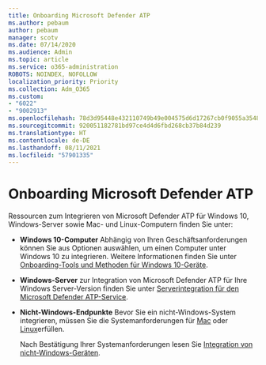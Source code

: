 ```yaml
---
title: Onboarding Microsoft Defender ATP
ms.author: pebaum
author: pebaum
manager: scotv
ms.date: 07/14/2020
ms.audience: Admin
ms.topic: article
ms.service: o365-administration
ROBOTS: NOINDEX, NOFOLLOW
localization_priority: Priority
ms.collection: Adm_O365
ms.custom:
- "6022"
- "9002913"
ms.openlocfilehash: 78d3d95448e432110749b49e004575d6d17267cb0f9055a35480d227ff5c5a49
ms.sourcegitcommit: 920051182781bd97ce4d4d6fbd268cb37b84d239
ms.translationtype: HT
ms.contentlocale: de-DE
ms.lasthandoff: 08/11/2021
ms.locfileid: "57901335"
---
```

# <a name="onboarding-microsoft-defender-atp"></a>Onboarding Microsoft Defender ATP

Ressourcen zum Integrieren von Microsoft Defender ATP für Windows 10, Windows-Server sowie Mac- und Linux-Computern finden Sie unter: 

- **Windows 10-Computer** Abhängig von Ihren Geschäftsanforderungen können Sie aus Optionen auswählen, um einen Computer unter Windows 10 zu integrieren. Weitere Informationen finden Sie unter [Onboarding-Tools und Methoden für Windows 10-Geräte](https://docs.microsoft.com/windows/security/threat-protection/microsoft-defender-atp/configure-endpoints). 

- **Windows-Server** zur Integration von Microsoft Defender ATP für Ihre Windows Server-Version finden Sie unter [Serverintegration für den Microsoft Defender ATP-Service](https://docs.microsoft.com/windows/security/threat-protection/microsoft-defender-atp/configure-server-endpoints).

- **Nicht-Windows-Endpunkte** Bevor Sie ein nicht-Windows-System integrieren, müssen Sie die Systemanforderungen für [Mac](https://docs.microsoft.com/windows/security/threat-protection/microsoft-defender-atp/microsoft-defender-atp-mac#system-requirements) oder [Linux](https://docs.microsoft.com/windows/security/threat-protection/microsoft-defender-atp/microsoft-defender-atp-linux#system-requirements)erfüllen.

    Nach Bestätigung Ihrer Systemanforderungen lesen Sie [Integration von nicht-Windows-Geräten](https://docs.microsoft.com/windows/security/threat-protection/microsoft-defender-atp/configure-endpoints-non-windows#onboarding-non-windows-machines).